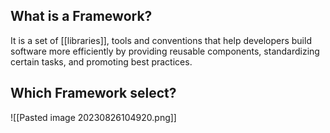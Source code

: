 ## What is a Framework?

It is a set of [[libraries]], tools and conventions that help developers build software more efficiently by providing reusable components, standardizing certain tasks, and promoting best practices.

## Which Framework select?

![[Pasted image 20230826104920.png]]
